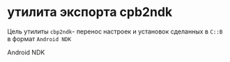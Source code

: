 
# утилита экспорта cpb2ndk

Цель утилиты `cbp2ndk`- перенос настроек и установок сделанных в `C::B` в формат `Android NDK`


Android NDK
